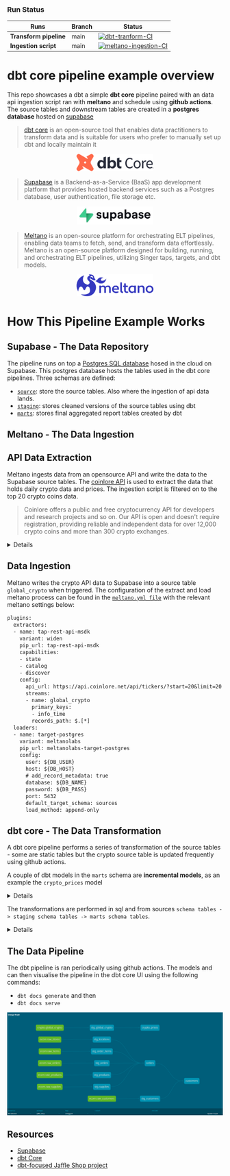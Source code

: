 ### Run Status

| Runs | Branch | Status |
| --- | --- | --- |
| **Transform pipeline** | main | [![dbt-tranform-CI](https://github.com/ChristopherCochet/dbt-example/actions/workflows/ci.yml/badge.svg)](https://github.com/ChristopherCochet/dbt-example/actions/workflows/ci.yml) |
**Ingestion script** | main | [![meltano-ingestion-CI](https://github.com/ChristopherCochet/dbt-example/actions/workflows/ingestion.yml/badge.svg)](https://github.com/ChristopherCochet/dbt-example/actions/workflows/ingestion.yml) |


# dbt core pipeline example overview
This repo showcases a dbt a simple **dbt core** pipeline paired with an data api ingestion script ran with **meltano** and schedule using **github actions**. The source tables and downstream tables are created in a **postgres database** hosted on [supabase](https://supabase.com/)


> [dbt core](https://www.getdbt.com/product/what-is-dbt) is an open-source tool that enables data practitioners to transform data and is suitable for users who prefer to manually set up dbt and locally maintain it

<p align="center" width="100%">
    <img src="images/dbt_core.png" width="180"/>
</p>

> [Supabase](https://supabase.com/) is a Backend-as-a-Service (BaaS) app development platform that provides hosted backend services such as a Postgres database, user authentication, file storage etc.

<p align="center" width="100%">
<img src="images/supabase.jpg" width="180"/>
</p>

> [Meltano](https://meltano.com/) is an open-source platform for orchestrating ELT pipelines, enabling data teams to fetch, send, and transform data effortlessly​. Meltano is an open-source platform designed for building, running, and orchestrating ELT pipelines, utilizing Singer taps, targets, and dbt models.

<p align="center" width="100%">
<img src="images/meltano.png" width="180"/>
</p>

# How This Pipeline Example Works

## Supabase - The Data Repository  

The pipeline runs on top a [Postgres SQL database](https://supabase.com/database) hosed in the cloud on Supabase. 
This postgres database hosts the tables used in the dbt core pipelines. Three schemas are defined:
- [`source`](models/staging/__sources.yml): store the source tables. Also where the ingestion of api data lands.
- [`staging`](models/staging/__models.yml): stores cleaned versions of the source tables using dbt
- [`marts`](models/marts/__models.yml): stores final aggregated report tables created by dbt

## Meltano - The Data Ingestion  

## API Data Extraction  
Meltano ingests data from an opensource API and write the data to the Supabase source tables. The [coinlore API](https://www.coinlore.com/cryptocurrency-data-api) is used to extract the data that holds daily crypto data and prices. The ingestion script is filtered on to the top 20 crypto coins data.

> Coinlore offers a public and free cryptocurrency API for developers and research projects and so on. Our API is open and doesn't require registration, providing reliable and independent data for over 12,000 crypto coins and more than 300 crypto exchanges.

<details>
    
```
Tickers (All coins)
Request Method: GET
Description: Get data for all coins. The maximum result is 100 coins per request. 
Request URL: https://api.coinlore.net/api/tickers/?start=20&limit=20
Response:
{
  "data": [
    {
      "id": "90",
      "symbol": "BTC",
      "name": "Bitcoin",
      "nameid": "bitcoin",
      "rank": 1,
      "price_usd": "6456.52",
      "percent_change_24h": "-1.47",
      "percent_change_1h": "0.05",
      "percent_change_7d": "-1.07",
      "price_btc": "1.00",
      "market_cap_usd": "111586042785.56",
      "volume24": 3997655362.9586277,
      "volume24a": 3657294860.710187,
      "csupply": "17282687.00",
      "tsupply": "17282687",
      "msupply": "21000000"
    },
  "info": {
    "coins_num": 1969,
    "time": 1538560355
  }
```

</details>

## Data Ingestion
Meltano writes the crypto API data to Supabase into a source table `global_crypto` when triggered.
The configuration of the extract and load meltano process can be found in the [`meltano.yml file`](meltano-ingestion/meltano.yml) with the relevant meltano settings below:

```
plugins:
  extractors:
  - name: tap-rest-api-msdk
    variant: widen
    pip_url: tap-rest-api-msdk
    capabilities:
    - state
    - catalog
    - discover    
    config:
      api_url: https://api.coinlore.net/api/tickers/?start=20&limit=20
      streams:
      - name: global_crypto
        primary_keys:
        - info_time
        records_path: $.[*]
  loaders:
  - name: target-postgres
    variant: meltanolabs
    pip_url: meltanolabs-target-postgres
    config:
      user: ${DB_USER}
      host: ${DB_HOST}
      # add_record_metadata: true
      database: ${DB_NAME}
      password: ${DB_PASS}
      port: 5432
      default_target_schema: sources
      load_method: append-only
```

## dbt core - The Data Transformation
A dbt core pipeline performs a series of transformation of the source tables - some are static tables but the crypto source table is updated frequently using github actions.

A couple of dbt models in the `marts` schema are **incremental models**, as an example the `crypto_prices` model

<details>

```
{{
    config(
        materialized = 'incremental',
        unique_key = 'event_date'
    )
}}

with global_crypto as (

    select * 
    from {{ ref('stg_global_crypto') }}
    where true
    {% if is_incremental() %}
        and ts >= (
            select max(event_date) as most_recent_record from {{ this }}
        )
    {% endif %}
)
select 
    date_trunc('day', ts) as event_date,
    symbol,
    "name",
    count(distinct ts) as count_table_udpates,
    count(distinct symbol) as count_cryptos,
    avg(price_usd) as avg_crypto_prices
from global_crypto
group by 1, 2, 3

```
</details>


The transformations are performed in sql and from sources `schema tables -> staging schema tables -> marts schema tables`.

<details>

``` 
$ dbt list

# source tables
source:jaffle_shop.crypto.global_crypto
source:jaffle_shop.ecom.raw_customers
source:jaffle_shop.ecom.raw_items
source:jaffle_shop.ecom.raw_orders
source:jaffle_shop.ecom.raw_products
source:jaffle_shop.ecom.raw_stores
source:jaffle_shop.ecom.raw_supplies

# staging tables
jaffle_shop.staging.stg_customers
jaffle_shop.staging.stg_global_crypto
jaffle_shop.staging.stg_locations
jaffle_shop.staging.stg_order_items
jaffle_shop.staging.stg_orders
jaffle_shop.staging.stg_products
jaffle_shop.staging.stg_supplies

# marts tables
jaffle_shop.marts.crypto_prices
jaffle_shop.marts.customers
jaffle_shop.marts.orders
```

Building the entire pipeline and running dbt tests yields the following:

``` 
$ dbt build

02:38:41  Running with dbt=1.5.11
02:38:41  Registered adapter: postgres=1.5.11
02:38:41  Found 10 models, 20 tests, 0 snapshots, 0 analyses, 424 macros, 0 operations, 0 seed files, 7 sources, 0 exposures, 0 metrics, 0 groups
02:38:41  
02:38:42  Concurrency: 1 threads (target='dev')
02:38:42  
02:38:42  1 of 30 START sql view model staging.stg_customers ............................. [RUN]
02:38:42  1 of 30 OK created sql view model staging.stg_customers ........................ [CREATE VIEW in 0.17s]
02:38:42  2 of 30 START sql view model staging.stg_global_crypto ......................... [RUN]
02:38:42  2 of 30 OK created sql view model staging.stg_global_crypto .................... [CREATE VIEW in 0.12s]
02:38:42  3 of 30 START sql view model staging.stg_locations ............................. [RUN]
02:38:42  3 of 30 OK created sql view model staging.stg_locations ........................ [CREATE VIEW in 0.09s]
02:38:42  4 of 30 START sql view model staging.stg_order_items ........................... [RUN]
02:38:42  4 of 30 OK created sql view model staging.stg_order_items ...................... [CREATE VIEW in 0.10s]
02:38:42  5 of 30 START sql view model staging.stg_orders ................................ [RUN]
02:38:42  5 of 30 OK created sql view model staging.stg_orders ........................... [CREATE VIEW in 0.12s]
02:38:42  6 of 30 START sql view model staging.stg_products .............................. [RUN]
02:38:42  6 of 30 OK created sql view model staging.stg_products ......................... [CREATE VIEW in 0.10s]
02:38:42  7 of 30 START sql view model staging.stg_supplies .............................. [RUN]
02:38:42  7 of 30 OK created sql view model staging.stg_supplies ......................... [CREATE VIEW in 0.13s]
02:38:42  8 of 30 START test not_null_stg_customers_customer_id .......................... [RUN]
02:38:43  8 of 30 PASS not_null_stg_customers_customer_id ................................ [PASS in 0.11s]
02:38:43  9 of 30 START test unique_stg_customers_customer_id ............................ [RUN]
02:38:43  9 of 30 PASS unique_stg_customers_customer_id .................................. [PASS in 0.05s]
02:38:43  10 of 30 START sql incremental model marts.crypto_prices ....................... [RUN]
02:38:43  10 of 30 OK created sql incremental model marts.crypto_prices .................. [INSERT 0 20 in 0.17s]
02:38:43  11 of 30 START test not_null_stg_locations_location_id ......................... [RUN]
02:38:43  11 of 30 PASS not_null_stg_locations_location_id ............................... [PASS in 0.05s]
02:38:43  12 of 30 START test unique_stg_locations_location_id ........................... [RUN]
02:38:43  12 of 30 PASS unique_stg_locations_location_id ................................. [PASS in 0.06s]
02:38:43  13 of 30 START test not_null_stg_order_items_order_item_id ..................... [RUN]
02:38:43  13 of 30 PASS not_null_stg_order_items_order_item_id ........................... [PASS in 0.11s]
02:38:43  14 of 30 START test unique_stg_order_items_order_item_id ....................... [RUN]
02:38:43  14 of 30 PASS unique_stg_order_items_order_item_id ............................. [PASS in 0.14s]
02:38:43  15 of 30 START test not_null_stg_orders_order_id ............................... [RUN]
02:38:43  15 of 30 PASS not_null_stg_orders_order_id ..................................... [PASS in 0.08s]
02:38:43  16 of 30 START test unique_stg_orders_order_id ................................. [RUN]
02:38:43  16 of 30 PASS unique_stg_orders_order_id ....................................... [PASS in 0.14s]
02:38:43  17 of 30 START test not_null_stg_products_product_id ........................... [RUN]
02:38:43  17 of 30 PASS not_null_stg_products_product_id ................................. [PASS in 0.09s]
02:38:43  18 of 30 START test unique_stg_products_product_id ............................. [RUN]
02:38:43  18 of 30 PASS unique_stg_products_product_id ................................... [PASS in 0.05s]
02:38:43  19 of 30 START test not_null_stg_supplies_supply_uuid .......................... [RUN]
02:38:44  19 of 30 PASS not_null_stg_supplies_supply_uuid ................................ [PASS in 0.06s]
02:38:44  20 of 30 START test unique_stg_supplies_supply_uuid ............................ [RUN]
02:38:44  20 of 30 PASS unique_stg_supplies_supply_uuid .................................. [PASS in 0.07s]
02:38:44  21 of 30 START sql incremental model marts.orders .............................. [RUN]
02:38:44  21 of 30 OK created sql incremental model marts.orders ......................... [INSERT 0 1 in 0.73s]
02:38:44  22 of 30 START test dbt_utils_expression_is_true_orders_count_food_items_count_drink_items_count_items  [RUN]
02:38:44  22 of 30 PASS dbt_utils_expression_is_true_orders_count_food_items_count_drink_items_count_items  [PASS in 0.12s]
02:38:44  23 of 30 START test dbt_utils_expression_is_true_orders_subtotal_food_items_subtotal_drink_items_subtotal  [RUN]
02:38:45  23 of 30 PASS dbt_utils_expression_is_true_orders_subtotal_food_items_subtotal_drink_items_subtotal  [PASS in 0.08s]
02:38:45  24 of 30 START test not_null_orders_order_id ................................... [RUN]
02:38:45  24 of 30 PASS not_null_orders_order_id ......................................... [PASS in 0.09s]
02:38:45  25 of 30 START test relationships_orders_customer_id__customer_id__ref_stg_customers_  [RUN]
02:38:45  25 of 30 PASS relationships_orders_customer_id__customer_id__ref_stg_customers_  [PASS in 0.08s]
02:38:45  26 of 30 START test unique_orders_order_id ..................................... [RUN]
02:38:45  26 of 30 PASS unique_orders_order_id ........................................... [PASS in 0.13s]
02:38:45  27 of 30 START sql table model marts.customers ................................. [RUN]
02:38:45  27 of 30 OK created sql table model marts.customers ............................ [SELECT 935 in 0.22s]
02:38:45  28 of 30 START test accepted_values_customers_customer_type__new__returning .... [RUN]
02:38:45  28 of 30 PASS accepted_values_customers_customer_type__new__returning .......... [PASS in 0.08s]
02:38:45  29 of 30 START test not_null_customers_customer_id ............................. [RUN]
02:38:45  29 of 30 PASS not_null_customers_customer_id ................................... [PASS in 0.06s]
02:38:45  30 of 30 START test unique_customers_customer_id ............................... [RUN]
02:38:45  30 of 30 PASS unique_customers_customer_id ..................................... [PASS in 0.07s]
02:38:45  
02:38:45  Finished running 7 view models, 20 tests, 2 incremental models, 1 table model in 0 hours 0 minutes and 4.38 seconds (4.38s).
02:38:45  
02:38:45  Completed successfully
02:38:45  
02:38:45  Done. PASS=30 WARN=0 ERROR=0 SKIP=0 TOTAL=30
```

</details>

## The Data Pipeline
The dbt pipeline is ran periodically using github actions. The models and can then visualise the pipeline in the dbt core UI using the following commands:
- `dbt docs generate` and then 
- `dbt docs serve`

![](./images/dbt_pipeline.png?raw=true)

## Resources
-  [Supabase](https://supabase.com/)
-  [dbt Core](https://docs.getdbt.com/docs/introduction#:~:text=dbt%20Core%20is%20an%20open,the%20quickstart%20for%20dbt%20Core.)
- [ dbt-focused Jaffle Shop project](https://jaffle.sh/)
